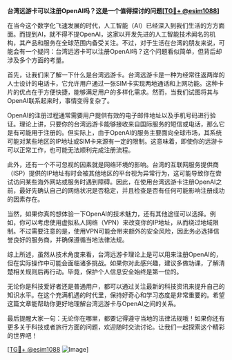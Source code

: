 **台湾远游卡可以注册OpenAI吗？这是一个值得探讨的问题[[TG💪+ @esim1088](https://t.me/s/esim1088)]**

在当今这个数字化飞速发展的时代，人工智能（AI）已经深入到我们生活的方方面面。而提到AI，就不得不提OpenAI，这家以开发先进的人工智能技术闻名的机构，其产品和服务在全球范围内备受关注。不过，对于生活在台湾的朋友来说，可能会有一个疑问：台湾远游卡可以注册OpenAI吗？这个问题看似简单，但背后却涉及多个方面的考量。

首先，让我们来了解一下什么是台湾远游卡。台湾远游卡是一种为经常往返两岸的人士设计的电话卡，它允许用户通过一张SIM卡实现两地通话和上网功能。这种卡片的优点在于方便快捷，能够满足用户的多样化需求。然而，当我们试图将其与OpenAI联系起来时，事情变得复杂了。

OpenAI的注册过程通常需要用户提供有效的电子邮件地址以及手机号码进行验证。理论上讲，只要你的台湾远游卡能够接收来自国际服务的短信或电话，那么它是有可能用于注册的。但实际上，由于OpenAI的服务主要面向全球市场，其系统可能对某些地区的IP地址或SIM卡来源有一定的限制。这意味着，即使你的远游卡可以正常工作，也可能无法顺利完成注册流程。

此外，还有一个不可忽视的因素就是网络环境的影响。台湾的互联网服务提供商（ISP）提供的IP地址有时会被其他地区的平台视为异常行为，这可能导致你在尝试访问某些海外网站或服务时遇到障碍。因此，在使用台湾远游卡注册OpenAI之前，最好先确认自己的网络状况是否稳定，并且检查是否有任何可能影响注册成功的因素存在。

当然，如果你真的想体验一下OpenAI的技术魅力，还有其他途径可以选择。例如，你可以考虑使用虚拟私人网络（VPN）来改变你的IP地址，从而绕过地域限制。不过需要注意的是，使用VPN可能会带来额外的安全风险，因此务必选择信誉良好的服务商，并确保遵循当地法律法规。

综上所述，虽然从技术角度来看，台湾远游卡理论上是可以用来注册OpenAI的，但在实际操作中可能会面临诸多挑战。如果你对此感兴趣，建议多做功课，了解清楚相关规则后再行动。毕竟，保护个人信息安全始终是第一位的。

无论你是科技爱好者还是普通用户，都可以通过关注最新的科技资讯来提升自己的知识水平。在这个充满机遇的时代里，保持好奇心和学习态度是非常重要的。希望这篇文章能帮助你更好地理解台湾远游卡与OpenAI之间的关系。

最后提醒大家一句：无论你在哪里，都要记得遵守当地的法律法规哦！如果你还有更多关于科技或者旅行方面的问题，欢迎随时交流讨论。让我们一起探索这个精彩的世界吧！

[[TG💪+ @esim1088](https://t.me/s/esim1088) ![Image](https://i.postimg.cc/4NQfJmqS/Snipaste-2025-05-13-00-14-12.png)]
